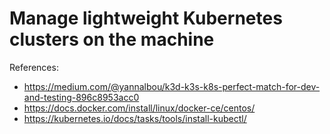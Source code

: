# Manage lightweight Kubernetes clusters on the machine

References:
- https://medium.com/@yannalbou/k3d-k3s-k8s-perfect-match-for-dev-and-testing-896c8953acc0
- https://docs.docker.com/install/linux/docker-ce/centos/
- https://kubernetes.io/docs/tasks/tools/install-kubectl/
